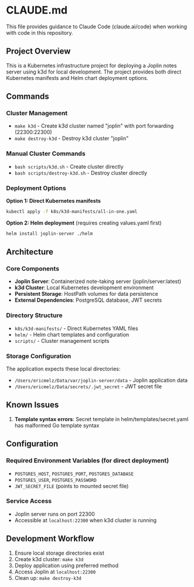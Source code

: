 # CLAUDE.md

This file provides guidance to Claude Code (claude.ai/code) when working with code in this repository.

## Project Overview

This is a Kubernetes infrastructure project for deploying a Joplin notes server using k3d for local development. The project provides both direct Kubernetes manifests and Helm chart deployment options.

## Commands

### Cluster Management
- `make k3d` - Create k3d cluster named "joplin" with port forwarding (22300:22300)
- `make destroy-k3d` - Destroy k3d cluster "joplin"

### Manual Cluster Commands
- `bash scripts/k3d.sh` - Create cluster directly
- `bash scripts/destroy-k3d.sh` - Destroy cluster directly

### Deployment Options

**Option 1: Direct Kubernetes manifests**
```bash
kubectl apply -f k8s/k3d-manifests/all-in-one.yaml
```

**Option 2: Helm deployment** (requires creating values.yaml first)
```bash
helm install joplin-server ./helm
```

## Architecture

### Core Components
- **Joplin Server**: Containerized note-taking server (joplin/server:latest)
- **k3d Cluster**: Local Kubernetes development environment
- **Persistent Storage**: HostPath volumes for data persistence
- **External Dependencies**: PostgreSQL database, JWT secrets

### Directory Structure
- `k8s/k3d-manifests/` - Direct Kubernetes YAML files
- `helm/` - Helm chart templates and configuration
- `scripts/` - Cluster management scripts

### Storage Configuration
The application expects these local directories:
- `/Users/ericmelz/Data/var/joplin-server/data` - Joplin application data
- `/Users/ericmelz/Data/secrets/.jwt_secret` - JWT secret file

## Known Issues

1. **Template syntax errors**: Secret template in helm/templates/secret.yaml has malformed Go template syntax

## Configuration

### Required Environment Variables (for direct deployment)
- `POSTGRES_HOST`, `POSTGRES_PORT`, `POSTGRES_DATABASE`
- `POSTGRES_USER`, `POSTGRES_PASSWORD`
- `JWT_SECRET_FILE` (points to mounted secret file)

### Service Access
- Joplin server runs on port 22300
- Accessible at `localhost:22300` when k3d cluster is running

## Development Workflow

1. Ensure local storage directories exist
2. Create k3d cluster: `make k3d`
3. Deploy application using preferred method
4. Access Joplin at `localhost:22300`
5. Clean up: `make destroy-k3d`